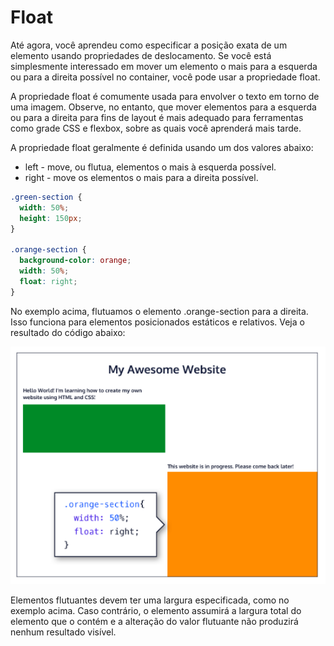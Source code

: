 # Float
Até agora, você aprendeu como especificar a posição exata de um elemento usando propriedades de deslocamento. Se você está simplesmente interessado em mover um elemento o mais para a esquerda ou para a direita possível no container, você pode usar a propriedade float.

A propriedade float é comumente usada para envolver o texto em torno de uma imagem. Observe, no entanto, que mover elementos para a esquerda ou para a direita para fins de layout é mais adequado para ferramentas como grade CSS e flexbox, sobre as quais você aprenderá mais tarde.

A propriedade float geralmente é definida usando um dos valores abaixo:

* left - move, ou flutua, elementos o mais à esquerda possível.
* right - move os elementos o mais para a direita possível.

```css
.green-section {
  width: 50%;
  height: 150px;
}
 
.orange-section {
  background-color: orange;
  width: 50%;
  float: right;
}
```
No exemplo acima, flutuamos o elemento .orange-section para a direita. Isso funciona para elementos posicionados estáticos e relativos. Veja o resultado do código abaixo:

![image](/Images/Float.png)

Elementos flutuantes devem ter uma largura especificada, como no exemplo acima. Caso contrário, o elemento assumirá a largura total do elemento que o contém e a alteração do valor flutuante não produzirá nenhum resultado visível.
